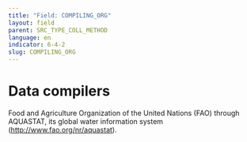 ```yaml
---
title: "Field: COMPILING_ORG"
layout: field
parent: SRC_TYPE_COLL_METHOD
language: en
indicator: 6-4-2
slug: COMPILING_ORG
---
```

# Data compilers

Food and Agriculture Organization of the United Nations (FAO) through AQUASTAT, its global water information system (http://www.fao.org/nr/aquastat).